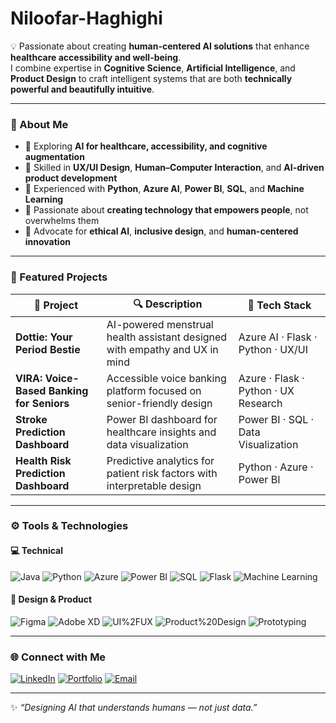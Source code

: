 #   Niloofar-Haghighi

💡 Passionate about creating **human-centered AI solutions** that enhance **healthcare accessibility and well-being**.  
I combine expertise in **Cognitive Science**, **Artificial Intelligence**, and **Product Design** to craft intelligent systems that are both **technically powerful and beautifully intuitive**.

---

### 🧠 About Me  
- 🔭 Exploring **AI for healthcare, accessibility, and cognitive augmentation**  
- 🎨 Skilled in **UX/UI Design**, **Human–Computer Interaction**, and **AI-driven product development**  
- 💬 Experienced with **Python**, **Azure AI**, **Power BI**, **SQL**, and **Machine Learning**  
- 🚀 Passionate about **creating technology that empowers people**, not overwhelms them  
- 💖 Advocate for **ethical AI**, **inclusive design**, and **human-centered innovation**

---

### 🧩 Featured Projects  

| 🌸 Project | 🔍 Description | 🧰 Tech Stack |
|-------------|----------------|---------------|
| **Dottie: Your Period Bestie**| AI-powered menstrual health assistant designed with empathy and UX in mind | Azure AI · Flask · Python · UX/UI |
| **VIRA: Voice-Based Banking for Seniors**| Accessible voice banking platform focused on senior-friendly design | Azure · Flask · Python · UX Research |
| **Stroke Prediction Dashboard** | Power BI dashboard for healthcare insights and data visualization | Power BI · SQL · Data Visualization |
| **Health Risk Prediction Dashboard**| Predictive analytics for patient risk factors with interpretable design | Python · Azure · Power BI |

---

### ⚙️ Tools & Technologies  
#### 💻 Technical
![Java](https://img.shields.io/badge/Python-3776AB?style=for-the-badge&logo=python&logoColor=white)
![Python](https://img.shields.io/badge/Python-3776AB?style=for-the-badge&logo=python&logoColor=white)
![Azure](https://img.shields.io/badge/Azure-0078D4?style=for-the-badge&logo=microsoftazure&logoColor=white)
![Power BI](https://img.shields.io/badge/Power%20BI-F2C811?style=for-the-badge&logo=powerbi&logoColor=black)
![SQL](https://img.shields.io/badge/SQL-336791?style=for-the-badge&logo=postgresql&logoColor=white)
![Flask](https://img.shields.io/badge/Flask-000000?style=for-the-badge&logo=flask&logoColor=white)
![Machine Learning](https://img.shields.io/badge/Machine%20Learning-102230?style=for-the-badge&logo=tensorflow&logoColor=orange)

#### 🎨 Design & Product
![Figma](https://img.shields.io/badge/Figma-F24E1E?style=for-the-badge&logo=figma&logoColor=white)
![Adobe XD](https://img.shields.io/badge/Adobe%20XD-470137?style=for-the-badge&logo=adobeXD&logoColor=white)
![UI%2FUX](https://img.shields.io/badge/UI%2FUX%20Design-FF69B4?style=for-the-badge)
![Product%20Design](https://img.shields.io/badge/Product%20Design-6E5494?style=for-the-badge)
![Prototyping](https://img.shields.io/badge/Prototyping-FFD700?style=for-the-badge)

---

### 🌐 Connect with Me  
[![LinkedIn](https://img.shields.io/badge/LinkedIn-Niloofar%20Haghighi-blue?style=for-the-badge&logo=linkedin)](www.linkedin.com/in/niloofarhaghighi)
[![Portfolio](https://img.shields.io/badge/Portfolio-Website-pink?style=for-the-badge&logo=Portfolio)](https://organic-bird-5e9.notion.site/Niloofar-Haghighi-UX-UI-Product-Designer-AI-Healthcare-283fbe09f48b80a48c83c984ba9a51b2)
[![Email](https://img.shields.io/badge/Email-red?style=for-the-badge&logo=Email)](nildayfar@gmail.com)

---

✨ *“Designing AI that understands humans — not just data.”*  

